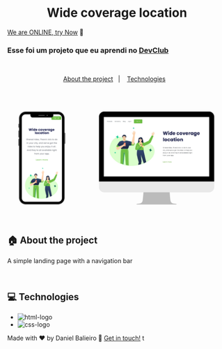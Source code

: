 <h1 align="center">
  Wide coverage location
</h1>

[We are ONLINE, try Now]((https://widecoveragelocationapp.netlify.app/)) :tada:<br>

<h3 align="left">
  Esse foi um projeto que eu aprendi no <a href="https://rodolfomori.com.br/devclub/">DevClub</a>
</h3>

<br>

<p align="center">
  <a href="#house-about-the-project">About the project</a>&nbsp;&nbsp;&nbsp;|&nbsp;&nbsp;&nbsp;
  <a href="#computer-technologies">Technologies</a>&nbsp;&nbsp;&nbsp;
</p>

<br>

<img alt="Layout" src="./assets/responsive.png">
<br>

## :house: About the project

A simple landing page with a navigation bar
<br>

<br>

## :computer: Technologies

- <img src="https://img.shields.io/badge/HTML5-E34F26?style=for-the-badge&logo=html5&logoColor=white" alt="html-logo">
- <img src="https://img.shields.io/badge/CSS3-1572B6?style=for-the-badge&logo=css3&logoColor=white" alt="css-logo">

Made with ♥ by Daniel Balieiro :wave: [Get in touch!](https://www.linkedin.com/in/daniel-balieiro-392207228/)
t
